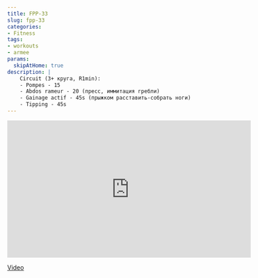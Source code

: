 ```yaml
---
title: FPP-33
slug: fpp-33
categories:
- Fitness
tags:
- workouts
- armee
params:
  skipAtHome: true
description: |
    Circuit (3+ круга, R1min):
    - Pompes - 15
    - Abdos rameur - 20 (пресс, иммитация гребли)
    - Gainage actif - 45s (прыжком расставить-собрать ноги)
    - Tipping - 45s
---
```

<iframe width="560" height="315" src="https://www.youtube.com/embed/bMvu1O3ylHw?si=xhdsCNT03kH7LyY3" title="YouTube video player" frameborder="0" allow="accelerometer; autoplay; clipboard-write; encrypted-media; gyroscope; picture-in-picture; web-share" allowfullscreen></iframe>

[Video](https://youtu.be/bMvu1O3ylHw?si=xhdsCNT03kH7LyY3)
